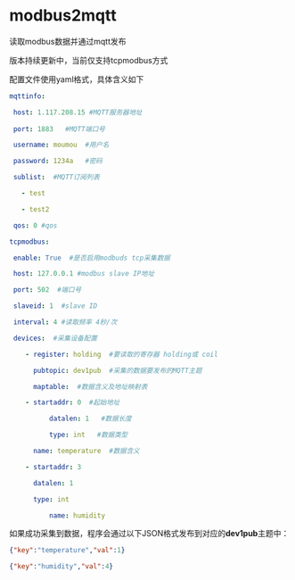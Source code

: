 # modbus2mqtt
读取modbus数据并通过mqtt发布



版本持续更新中，当前仅支持tcpmodbus方式



配置文件使用yaml格式，具体含义如下

```yaml
mqttinfo:

 host: 1.117.208.15 #MQTT服务器地址
 
 port: 1883   #MQTT端口号

 username: moumou  #用户名

 password: 1234a   #密码

 sublist:  #MQTT订阅列表

   - test

   - test2

 qos: 0 #qos

tcpmodbus:

 enable: True  #是否启用modbuds tcp采集数据

 host: 127.0.0.1 #modbus slave IP地址

 port: 502  #端口号

 slaveid: 1  #slave ID

 interval: 4 #读取频率 4秒/次

 devices:  #采集设备配置

    - register: holding  #要读取的寄存器 holding或 coil

      pubtopic: dev1pub  #采集的数据要发布的MQTT主题

      maptable:  #数据含义及地址映射表

	- startaddr: 0  #起始地址

          datalen: 1   #数据长度

          type: int   #数据类型

	  name: temperature  #数据含义

	- startaddr: 3

	  datalen: 1

	  type: int

          name: humidity
```



如果成功采集到数据，程序会通过以下JSON格式发布到对应的**dev1pub**主题中：

```json
{"key":"temperature","val":1}

{"key":"humidity","val":4} 
```


